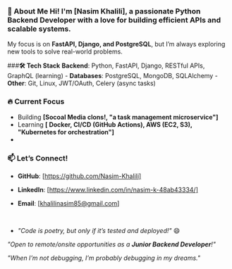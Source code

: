 ### **🚀 About Me** **Hi! I'm [Nasim Khalili]**, a passionate **Python Backend Developer** with a love for building efficient APIs and scalable systems. 
My focus is on **FastAPI, Django, and PostgreSQL**, but I’m always exploring new tools to solve real-world problems. 
<br>

###**🛠️ Tech Stack** 
**Backend**: Python, FastAPI, Django, RESTful APIs, GraphQL (learning) -
**Databases**: PostgreSQL, MongoDB, SQLAlchemy -
**Other**: Git, Linux, JWT/OAuth, Celery (async tasks)

### **🔥 Current Focus**
- Building **[Socoal Media clons!, "a task management microservice"]**
- Learning **[ Docker, CI/CD (GitHub Actions), AWS (EC2, S3), "Kubernetes for orchestration"]**
-
### **📫 Let’s Connect!**
- **GitHub**: [https://github.com/Nasim-Khalili]
- **LinkedIn**: [https://www.linkedin.com/in/nasim-k-48ab43334/]
- **Email**: [khalilinasim85@gmail.com]

  <br>
- *"Code is poetry, but only if it’s tested and deployed!"* 😄 

*"Open to remote/onsite opportunities as a **Junior Backend Developer**!"* 

*"When I’m not debugging, I’m probably debugging in my dreams."*
